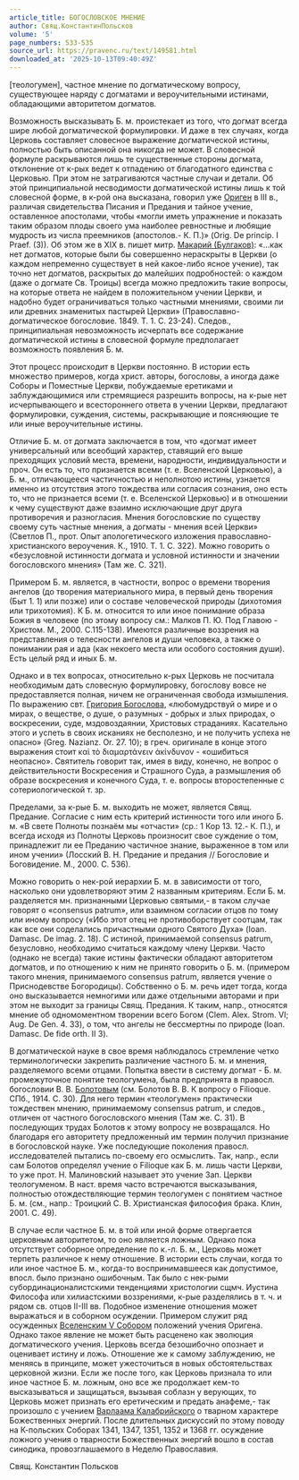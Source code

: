 ```yaml
---
article_title: БОГОСЛОВСКОЕ МНЕНИЕ
author: Свящ.КонстантинПольсков
volume: '5'
page_numbers: 533-535
source_url: https://pravenc.ru/text/149581.html
downloaded_at: '2025-10-13T09:40:49Z'
---
```


[теологумен], частное мнение по догматическому вопросу, существующее наряду с догматами и вероучительными истинами, обладающими авторитетом догматов.

Возможность высказывать Б. м. проистекает из того, что догмат всегда шире любой догматической формулировки. И даже в тех случаях, когда Церковь составляет словесное выражение догматической истины, полностью быть описанной она никогда не может. В словесной формуле раскрываются лишь те существенные стороны догмата, отклонение от к-рых ведет к отпадению от благодатного единства с Церковью. При этом не затрагиваются частные случаи и детали. Об этой принципиальной несводимости догматической истины лишь к той словесной форме, в к-рой она высказана, говорил уже [Ориген](https://pravenc.ru/text/Ориген.html) в III в., различая свидетельства Писания и Предания и тайное учение, оставленное апостолами, чтобы «могли иметь упражнение и показать таким образом плоды своего ума наиболее ревностные и любящие мудрость из числа преемников (апостолов.- К. П.)» (Orig. De princip. I Praef. (3)). Об этом же в XIX в. пишет митр. [Макарий (Булгаков)](<https://pravenc.ru/text/Макарий (Булгаков).html>): «…как нет догматов, которые были бы совершенно нераскрыты в Церкви (о каждом непременно существует в ней какое-либо ясное учение), так точно нет догматов, раскрытых до малейших подробностей: о каждом (даже о догмате Св. Троицы) всегда можно предложить такие вопросы, на которые ответа не найдем в положительном учении Церкви, и надобно будет ограничиваться только частными мнениями, своими ли или древних знаменитых пастырей Церкви» (Православно-догматическое богословие. 1849. Т. 1. С. 23-24). Следов., принципиальная невозможность исчерпать все содержание догматической истины в словесной формуле предполагает возможность появления Б. м.

Этот процесс происходит в Церкви постоянно. В истории есть множество примеров, когда христ. авторы, богословы, а иногда даже Соборы и Поместные Церкви, побуждаемые еретиками и заблуждающимися или стремящиеся разрешить вопросы, на к-рые нет исчерпывающего и всестороннего ответа в учении Церкви, предлагают формулировки, суждения, системы, раскрывающие и поясняющие те или иные вероучительные истины.

Отличие Б. м. от догмата заключается в том, что «догмат имеет универсальный или всеобщий характер, ставящий его выше преходящих условий места, времени, народности, индивидуальности и проч. Он есть то, что признается всеми (т. е. Вселенской Церковью), а Б. м., отличающееся частичностью и неполнотою истины, узнается именно из отсутствия этого тождества или согласия сознания, оно есть то, что не признается всеми (т. е. Вселенской Церковью) и в отношении к чему существуют даже взаимно исключающие друг друга противоречия и разногласия. Мнения богословские по существу своему суть частные мнения, а догматы - мнения всей Церкви» (Светлов П., прот. Опыт апологетического изложения православно-христианского вероучения. К., 1910. Т. 1. С. 322). Можно говорить о «безусловной истинности догмата и условной истинности и значении богословского мнения» (Там же. С. 321).

Примером Б. м. является, в частности, вопрос о времени творения ангелов (до творения материального мира, в первый день творения (Быт 1. 1) или позже) или о составе человеческой природы (дихотомия или трихотомия). К Б. м. относится то или иное понимание образа Божия в человеке (по этому вопросу см.: Малков П. Ю. Под Главою - Христом. М., 2000. С.115-138). Имеются различные воззрения на представления о телесности ангелов и души человека, а также о понимании рая и ада (как некоего места или особого состояния души). Есть целый ряд и иных Б. м.

Однако и в тех вопросах, относительно к-рых Церковь не посчитала необходимым дать словесную формулировку, богослову вовсе не предоставляется полная, ничем не ограниченная свобода измышления. По выражению свт. [Григория Богослова](<https://pravenc.ru/text/Григорий Богослов.html>), «любомудрствуй о мире и о мирах, о веществе, о душе, о разумных - добрых и злых природах, о воскресении, суде, мздовоздаянии, Христовых страданиях. Касательно этого и успеть в своих исканиях не бесполезно, и не получить успеха не опасно» (Greg. Nazianz. Or. 27. 10); в греч. оригинале в конце этого выражения стоит καὶ τὸ διαμαρτάνειν ἀκίνδυνον - «ошибиться неопасно». Святитель говорит так, имея в виду, конечно, не вопрос о действительности Воскресения и Страшного Суда, а размышления об образе воскресения и конечного Суда, т. е. вопросы второстепенные с сотериологической т. зр.

Пределами, за к-рые Б. м. выходить не может, является Свящ. Предание. Согласие с ним есть критерий истинности того или иного Б. м. «В свете Полноты познаём мы «отчасти» (ср.: 1 Кор 13. 12.- К. П.), и всегда исходя из Полноты Церковь произносит свое суждение о том, принадлежит ли ее Преданию частичное знание, выраженное в том или ином учении» (Лосский В. Н. Предание и предания // Богословие и Боговидение. М., 2000. С. 536).

Можно говорить о нек-рой иерархии Б. м. в зависимости от того, насколько они удовлетворяют этим 2 названным критериям. Если Б. м. разделяется мн. признанными Церковью святыми,- в таком случае говорят о «consensus patrum», или взаимном согласии отцов по тому или иному вопросу («Ибо этот отец не противоборствует соотцам, так как все они соделались причастными одного Святого Духа» (Ioan. Damasc. De imag. 2. 18). С истиной, принимаемой consensus patrum, безусловно, необходимо считаться каждому члену Церкви. Часто (однако не всегда) такие истины фактически обладают авторитетом догматов, и по отношению к ним не принято говорить о Б. м. (примером такого мнения, принимаемого consensus patrum, является учение о Приснодевстве Богородицы). Собственно о Б. м. речь идет тогда, когда оно высказывается немногими или даже отдельными авторами и при этом не выходит за границы Свящ. Предания. К таким, напр., относятся мнение об одномоментном творении всего Богом (Clem. Alex. Strom. VI; Aug. De Gen. 4. 33), о том, что ангелы не бессмертны по природе (Ioan. Damasc. De fide orth. II 3).

В догматической науке в свое время наблюдалось стремление четко терминологически закрепить различение частного Б. м. и мнения, разделяемого всеми отцами. Попытка ввести в систему догмат - Б. м. промежуточное понятие теологумена, была предпринята в правосл. богословии В. В. [Болотовым](https://pravenc.ru/text/БОЛОТОВ.html) (см. Болотов В. В. К вопросу о Filioque. СПб., 1914. С. 30). Для него термин «теологумен» практически тождествен мнению, принимаемому consensus patrum, и следов., отличен от частного богословского мнения (Там же. С. 31). В последующих трудах Болотов к этому вопросу не возвращался. Но благодаря его авторитету предложенный им термин получил признание в богословской науке. Уже последующие поколения правосл. исследователей пытались по-своему его осмыслить. Так, напр., если сам Болотов определял учение о Filioque как Б. м. лишь части Церкви, то уже прот. Н. Малиновский называет это учение Зап. Церкви теологуменом. В наст. время часто встречаются высказывания, полностью отождествляющие термин теологумен с понятием частное Б. м. (см., напр.: Троицкий С. В. Христианская философия брака. Клин, 2001. С. 49).

В случае если частное Б. м. в той или иной форме отвергается церковным авторитетом, то оно является ложным. Однако пока отсутствует соборное определение по к.-л. Б. м., Церковь может терпеть различное к нему отношение. В истории есть случаи, когда то или иное частное Б. м., когда-то воспринимавшееся как допустимое, впосл. было признано ошибочным. Так было с нек-рыми субординационалистскими тенденциями христологии сщмч. Иустина Философа или хилиастскими воззрениями, к-рые разделялись в т. ч. и рядом св. отцов II-III вв. Подобное изменение отношения может выражаться и в соборном осуждении. Примером служит ряд осужденных [Вселенским V Собором](<https://pravenc.ru/text/Вселенским V Собором.html>) положений учения Оригена. Однако такое явление не может быть расценено как эволюция догматического учения. Церковь всегда безошибочно опознает и оценивает истину и ложь. Отношение же к самому заблуждению, не меняясь в принципе, может ужесточиться в новых обстоятельствах церковной жизни. Если же после того, как Церковь признала то или иное частное Б. м. ложным, оно все же продолжает кем-то высказываться и защищаться, вызывая соблазн у верующих, то Церковь может признать его еретическим и предать анафеме,- так произошло с учением [Варлаама Калабрийского](<https://pravenc.ru/text/ВАРЛААМ КАЛАБРИЙСКИЙ.html>) о тварном характере Божественных энергий. После длительных дискуссий по этому поводу на К-польских Соборах 1341, 1347, 1351, 1352 и 1368 гг. осуждение ложного учения о тварности Божественных энергий вошло в состав cинодика, провозглашаемого в Неделю Православия.

Свящ.  Константин   Польсков
